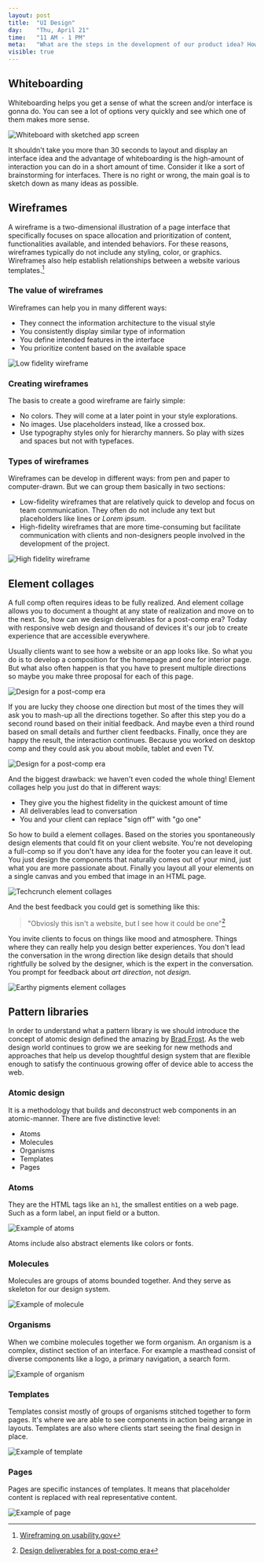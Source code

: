 ```yaml
---
layout: post
title:  "UI Design"
day:    "Thu, April 21"
time:   "11 AM - 1 PM"
meta:   "What are the steps in the development of our product idea? How to translate and communicate effectively our design decision? Simple – with wireframes, elements of collages and pattern libraries"
visible: true
---
```


## Whiteboarding

Whiteboarding helps you get a sense of what the screen and/or interface is gonna do. You can see a lot of options very quickly and see which one of them makes more sense. 

![Whiteboard with sketched app screen](../uploads/2016/04/whiteboarding.jpg)

It shouldn't take you more than 30 seconds to layout and display an interface idea and the advantage of whiteboarding is the high-amount of interaction you can do in a short amount of time. Consider it like a sort of brainstorming for interfaces. There is no right or wrong, the main goal is to sketch down as many ideas as possible.

## Wireframes

A wireframe is a two-dimensional illustration of a page interface that specifically focuses on space allocation and prioritization of content, functionalities available, and intended behaviors. For these reasons, wireframes typically do not include any styling, color, or graphics. Wireframes also help establish relationships between a website various templates.[^1]

### The value of wireframes

Wireframes can help you in many different ways:

- They connect the information architecture to the visual style
- You consistently display similar type of information
- You define intended features in the interface
- You prioritize content based on the available space

![Low fidelity wireframe](../uploads/2016/04/low-fidelity-wireframe.jpg)

### Creating wireframes

The basis to create a good wireframe are fairly simple:

- No colors. They will come at a later point in your style explorations.  
- No images. Use placeholders instead, like a crossed box.
- Use typography styles only for hierarchy manners. So play with sizes and spaces but not with typefaces.

### Types of wireframes

Wireframes can be develop in different ways: from pen and paper to computer-drawn. But we can group them basically in two sections:

- Low-fidelity wireframes that are relatively quick to develop and focus on team communication. They often do not include any text but placeholders like lines or _Lorem ipsum_.
- High-fidelity wireframes that are more time-consuming but facilitate communication with clients and non-designers people involved in the development of the project.

![High fidelity wireframe](../uploads/2016/04/high-fidelity-wireframe.jpg)

## Element collages

A full comp often requires ideas to be fully realized. And element collage allows you to document a thought at any state of realization and move on to the next. So, how can we design deliverables for a post-comp era? Today with responsive web design and thousand of devices it's our job to create experience that are accessible everywhere.

Usually clients want to see how a website or an app looks like. So what you do is to develop a composition for the homepage and one for interior page. But what also often happen is that you have to present multiple directions so maybe you make three proposal for each of this page.

![Design for a post-comp era](../uploads/2016/04/post-comp-era-1.jpg)

If you are lucky they choose one direction but most of the times they will ask you to mash-up all the directions together. So after this step you do a second round based on their initial feedback. And maybe even a third round based on small details and further client feedbacks. Finally, once they are happy the result, the interaction continues. Because you worked on desktop comp and they could ask you about mobile, tablet and even TV.

![Design for a post-comp era](../uploads/2016/04/post-comp-era-2.jpg)

And the biggest drawback: we haven't even coded the whole thing! Element collages help you just do that in different ways:

- They give you the highest fidelity in the quickest amount of time
- All deliverables lead to conversation
- You and your client can replace "sign off" with "go one"

So how to build a element collages. Based on the stories you spontaneously design elements that could fit on your client website. You're not developing a full-comp so if you don't have any idea for the footer you can leave it out. You just design the components that naturally comes out of your mind, just what you are more passionate about. Finally you layout all your elements on a single canvas and you embed that image in an HTML page. 

![Techcrunch element collages](../uploads/2016/04/element-collage-example-2.jpg)

And the best feedback you could get is something like this:

> "Obviosly this isn't a website, but I see how it could be one"[^2]

You invite clients to focus on things like mood and atmosphere. Things where they can really help you design better experiences. You don't lead the conversation in the wrong direction like design details that should rightfully be solved by the designer, which is the expert in the conversation. You prompt for feedback about _art direction_, not _design_.

![Earthy pigments element collages](../uploads/2016/04/element-collage-example-3.jpg)

## Pattern libraries

In order to understand what a pattern library is we should introduce the concept of atomic design defined the amazing by [Brad Frost](http://bradfrost.com/blog/post/atomic-web-design/). As the web design world continues to grow we are seeking for new methods and approaches that help us develop thoughtful design system that are flexible enough to satisfy the continuous growing offer of device able to access the web.

### Atomic design

It is a methodology that builds and deconstruct web components in an atomic-manner. There are five distinctive level:

- Atoms
- Molecules
- Organisms
- Templates
- Pages

### Atoms

They are the HTML tags like an `h1`, the smallest entities on a web page. Such as a form label, an input field or a button.

![Example of atoms](../uploads/2016/04/atoms.jpg)

Atoms include also abstract elements like colors or fonts.  

### Molecules

Molecules are groups of atoms bounded together. And they serve as skeleton for our design system.

![Example of molecule](../uploads/2016/04/molecule.jpg)

### Organisms

When we combine molecules together we form organism. An organism is a complex, distinct section of an interface. For example a masthead consist of diverse components like a logo, a primary navigation, a search form. 

![Example of organism](../uploads/2016/04/organism.jpg)

### Templates

Templates consist mostly of groups of organisms stitched together to form pages. It's where we are able to see components in action being arrange in layouts. Templates are also where clients start seeing the final design in place.

![Example of template](../uploads/2016/04/template.jpg)

### Pages

Pages are specific instances of templates. It means that placeholder content is replaced with real representative content. 

![Example of page](../uploads/2016/04/page.jpg)



[^1]: [Wireframing on usability.gov](http://www.usability.gov/how-to-and-tools/methods/wireframing.html)
[^2]: [Design deliverables for a post-comp era](http://typecast.com/seminars/post-comp)
